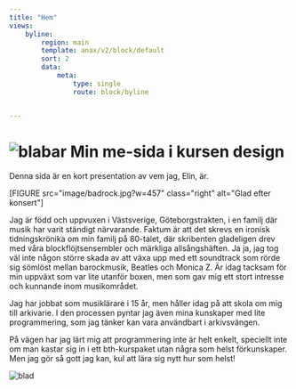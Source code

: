```yaml
---
title: "Hem"
views:
    byline:
        region: main
        template: anax/v2/block/default
        sort: 2
        data:
            meta:
                type: single
                route: block/byline


---
```

<img src="img/blabar2.png" alt="blabar" class="blabar"/> Min me-sida i kursen design
=========================

Denna sida är en kort presentation av vem jag, Elin, är.

[FIGURE src="image/badrock.jpg?w=457" class="right" alt="Glad efter konsert"]

Jag är född och uppvuxen i Västsverige, Göteborgstrakten, i en familj där musik har varit ständigt närvarande. Faktum är att det skrevs en ironisk tidningskrönika om min familj på 80-talet, där skribenten gladeligen drev med våra blockflöjtsensembler och märkliga allsångshäften. Ja ja, jag tog väl inte någon större skada av att växa upp med ett soundtrack som rörde sig sömlöst mellan barockmusik, Beatles och Monica Z. Är idag tacksam för min uppväxt som var lite utanför boxen, men som gav mig ett stort intresse och kunnande inom musikområdet.

Jag har jobbat som musiklärare i 15 år, men håller idag på att skola om mig till arkivarie. I den processen pyntar jag även mina kunskaper med lite programmering, som jag tänker kan vara användbart i arkivsvängen.

På vägen har jag lärt mig att programmering inte är helt enkelt, speciellt inte om man kastar sig in i ett bth-kurspaket utan några som helst förkunskaper. Men jag gör så gott jag kan, kul att lära sig nytt hur som helst!

<img src="img/blad2.png" alt="blad" class="blad"/>
